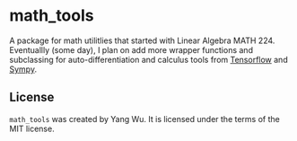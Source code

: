 # math_tools

A package for math utilitlies that started with Linear Algebra MATH 224. Eventuallly (some day), I plan on add more wrapper functions and subclassing for auto-differentiation and calculus tools from [Tensorflow](https://www.tensorflow.org/guide/autodiff) and [Sympy](https://docs.sympy.org/latest/tutorials/intro-tutorial/calculus.html).

## License

`math_tools` was created by Yang Wu. It is licensed under the terms of the MIT license.

